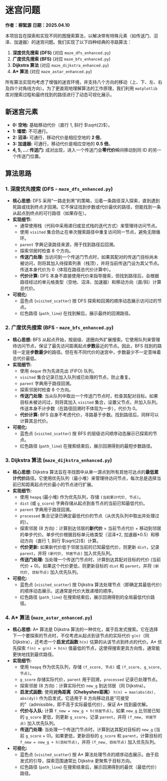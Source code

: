# 迷宫问题

**作者：柳絮源**
**日期：2025.04.10**

本项目旨在探索和实现不同的图搜索算法，以解决带有特殊元素（如传送门、沼泽、加速器）的迷宫问题。我们实现了以下四种经典的寻路算法：

1.  **深度优先搜索 (DFS)** (对应 `maze_dfs_enhanced.py`)
2.  **广度优先搜索 (BFS)** (对应 `maze_bfs_enhanced.py`)
3.  **Dijkstra 算法** (对应 `maze_dijkstra_enhanced.py`)
4.  **A\* 算法** (对应 `maze_astar_enhanced.py`)

所有算法实现均考虑了增强的迷宫环境，并支持八个方向的移动（上、下、左、右及四个对角线方向）。为了更直观地理解算法的工作原理，我们利用 `matplotlib` 库对搜索过程和最终找到的路径进行了动态可视化展示。

## 新迷宫元素

*   **0: 空地:** 基础移动代价（直行 1, 斜行 $\sqrt{2}$）。
*   **1: 墙壁:** 不可通行。
*   **2: 沼泽:** 可通行，移动代价是相应空地的 **2 倍**。
*   **3: 加速器:** 可通行，移动代价是相应空地的 **0.5 倍**。
*   **4, 5, ...: 传送门:** 成对出现，进入一个传送门会**零代价**瞬间移动到同 ID 的另一个传送门位置。

## 算法思路

### 1. 深度优先搜索 (DFS - `maze_dfs_enhanced.py`)

*   **核心思想:** DFS 采用“一路走到黑”的策略，沿着一条路径深入探索，直到遇到死路或找到终点才回溯。它不保证找到步数或代价最优的路径，但能找到一条从起点到终点的可行路径（如果存在）。
*   **实现细节:**
    *   通常使用栈（代码中采用递归或显式栈的迭代方式）来管理待访问节点。
    *   使用 `visited` 集合防止在单次搜索路径中重复访问同一节点，避免无限循环。
    *   `parent` 字典记录路径来源，用于找到路径后回溯。
    *   探索邻居时检查 8 个方向。
    *   **传送门处理:** 当访问到一个传送门节点时，如果其配对的传送门目标尚未被访问，则将其加入待探索列表（栈顶），并将当前传送门设为其父节点。传送本身代价为 0（体现在路径总代价计算中）。
    *   **代价计算:** DFS 本身不直接使用代价来指导搜索，但找到路径后，会根据路径经过的单元格类型（空地、沼泽、加速器）和移动方向（直/斜）计算总代价。
*   **可视化:**
    *   蓝色点 (`visited_scatter`) 按 DFS 探索和回溯的顺序动态展示访问过的节点。
    *   红色路径 (`path_line`) 在找到解后，展示最终的回溯路径。

### 2. 广度优先搜索 (BFS - `maze_bfs_enhanced.py`)

*   **核心思想:** BFS 从起点开始，按层级、逐圈向外扩展搜索。它使用队列来管理待访问节点，保证了最先访问距离起点**步数**最近的节点。因此，BFS 找到的路径一定是**步数最少**的路径。但在有不同代价的迷宫中，步数最少不一定意味着总代价最低。
*   **实现细节:**
    *   使用 `deque` 作为先进先出 (FIFO) 队列。
    *   `visited` 集合记录已加入队列或已处理的节点，防止重复。
    *   `parent` 字典用于路径回溯。
    *   探索邻居时检查 8 个方向。
    *   **传送门处理:** 当从队列中取出一个传送门节点时，检查其配对目标。如果目标未被访问过，则将其加入 `visited` 集合，设置父节点，并加入队列。传送本身不计步数（在路径回溯时不体现为一步），代价为 0。
    *   **代价计算:** BFS 自身不考虑代价，寻路基于步数。找到路径后，同样可以计算其总代价。
*   **可视化:**
    *   蓝色点 (`visited_scatter`) 按 BFS 的层级访问顺序动态展示已探索的节点。
    *   红色路径 (`path_line`) 在搜索结束后，展示回溯得到的最短步数路径。

### 3. Dijkstra 算法 (`maze_dijkstra_enhanced.py`)

*   **核心思想:** Dijkstra 算法旨在寻找图中从单一源点到所有其他可达点的**最低累计代价**路径。它使用优先队列（最小堆）来管理待访问节点，每次总是选择当前已知距离起点代价最小的节点进行扩展。
*   **实现细节:**
    *   使用 `heapq` (最小堆) 作为优先队列，存储 `(当前累计代价, 节点)`。
    *   `dist` (或 `g_score`) 字典存储从起点到各节点的当前已知最低代价。
    *   `parent` 字典用于路径回溯。
    *   `processed` 集合记录已确定最低代价的节点（从优先队列中取出并处理过的）。
    *   探索邻居 (8 方向)：计算到达邻居的**新代价** = 当前节点代价 + 移动到邻居的单步代价。单步代价根据目标单元格类型（沼泽\*2, 加速器\*0.5）和移动方向（直行 1, 斜行 $\sqrt{2}$）计算。
    *   **代价更新:** 如果新代价低于邻居当前的已知最低代价，则更新 `dist`，记录 `parent`，并将 `(新代价, 邻居节点)` 加入优先队列。
    *   **传送门处理:** 当处理一个传送门节点时，计算到达其配对目标的代价 (当前代价 + 0)。如果这个代价更低，则更新目标的 `dist` 和 `parent`，并将 `(新代价, 目标节点)` 加入优先队列。
*   **可视化:**
    *   蓝色点 (`visited_scatter`) 按 Dijkstra 算法处理节点（即确定其最低代价）的顺序动态展示。这通常是代价大致递增的顺序。
    *   红色路径 (`path_line`) 在搜索结束后，展示回溯得到的全局最低代价路径。

### 4. A\* 算法 (`maze_astar_enhanced.py`)

*   **核心思想:** A\* 算法是 Dijkstra 算法的一种优化，属于启发式搜索。它在选择下一个要探索的节点时，不仅考虑从起点到该节点的实际代价 `g(n)`（同 Dijkstra），还考虑一个**启发式函数** `h(n)` 估算的从该节点到终点的代价。A\* 优先探索 `f(n) = g(n) + h(n)` 值最低的节点，这使得搜索更具方向性，通常能更快地找到最优路径。
*   **实现细节:**
    *   使用 `heapq` 作为优先队列，存储 `(f_score, 节点)` 或 `(f_score, g_score, 节点)`。
    *   `g_score` 存储实际代价，`parent` 用于回溯，`processed` 记录已处理节点。
    *   探索邻居 (8 方向)：计算实际代价 `new_g` 到达邻居（同 Dijkstra）。
    *   **启发式函数:** 使用**对角距离（Chebyshev距离）** `h(n) = max(abs(dx), abs(dy))` 作为启发式，它适用于 8 方向移动且是“可接受的”（admissible，即不高于实际最低代价），保证 A\* 找到最优解。
    *   **代价与入队:** 计算 `f_new = new_g + h(邻居节点)`。如果 `new_g` 比邻居已知的 `g_score` 更低，则更新 `g_score`，记录 `parent`，并将 `(f_new, 邻居节点)` 加入优先队列。
    *   **传送门处理:** 当处理一个传送门节点时，计算到达其配对目标的 `new_g` (当前 `g_score` + 0)。如果更低，更新目标的 `g_score` 和 `parent`，计算目标的 `f_new = new_g + h(目标节点)`，并将 `(f_new, 目标节点)` 加入优先队列。
*   **可视化:**
    *   蓝色点 (`visited_scatter`) 按 A\* 算法处理节点的顺序动态展示。由于启发式的引导，探索范围通常比 Dijkstra 更聚焦于目标方向。
    *   红色路径 (`path_line`) 在搜索结束后，展示回溯得到的最优（最低代价）路径。
